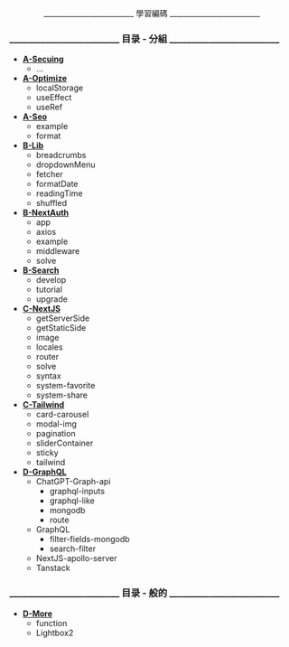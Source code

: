 <p align="center">
    _________________________ 學習編碼 _________________________
</p>

### _________________________ 目录 - 分組 _________________________

- [**A-Secuing**](https://github.com/SinsamutQ/fontend/tree/main/A-Secuing)
    - ...
- [**A-Optimize**](https://github.com/SinsamutQ/fontend/tree/main/A-Optimize)
    - localStorage
    - useEffect
    - useRef
- [**A-Seo**](https://github.com/SinsamutQ/fontend/tree/main/A-Seo)
    - example
    - format
- [**B-Lib**](https://github.com/SinsamutQ/fontend/tree/main/B-Lib)
    - breadcrumbs
    - dropdownMenu
    - fetcher
    - formatDate
    - readingTime
    - shuffled
- [**B-NextAuth**](https://github.com/SinsamutQ/fontend/tree/main/B-NextAuth)
    - app
    - axios
    - example
    - middleware
    - solve
- [**B-Search**](https://github.com/SinsamutQ/fontend/tree/main/B-Search)
    - develop
    - tutorial
    - upgrade
- [**C-NextJS**](https://github.com/SinsamutQ/fontend/tree/main/C-NextJS)
    - getServerSide
    - getStaticSide
    - image
    - locales
    - router
    - solve
    - syntax
    - system-favorite
    - system-share
- [**C-Tailwind**](https://github.com/SinsamutQ/fontend/tree/main/C-Tailwind)
    - card-carousel
    - modal-img
    - pagination
    - sliderContainer
    - sticky
    - tailwind
- [**D-GraphQL**](https://github.com/SinsamutQ/fontend/tree/main/D-GraphQL)
    - ChatGPT-Graph-api
        - graphql-inputs
        - graphql-like
        - mongodb
        - route
    - GraphQL
        - filter-fields-mongodb
        - search-filter
    - NextJS-apollo-server
    - Tanstack

### _________________________ 目录 - 般的 _________________________

- [**D-More**](https://github.com/SinsamutQ/fontend/tree/main/D-More)
    - function
    - Lightbox2
    